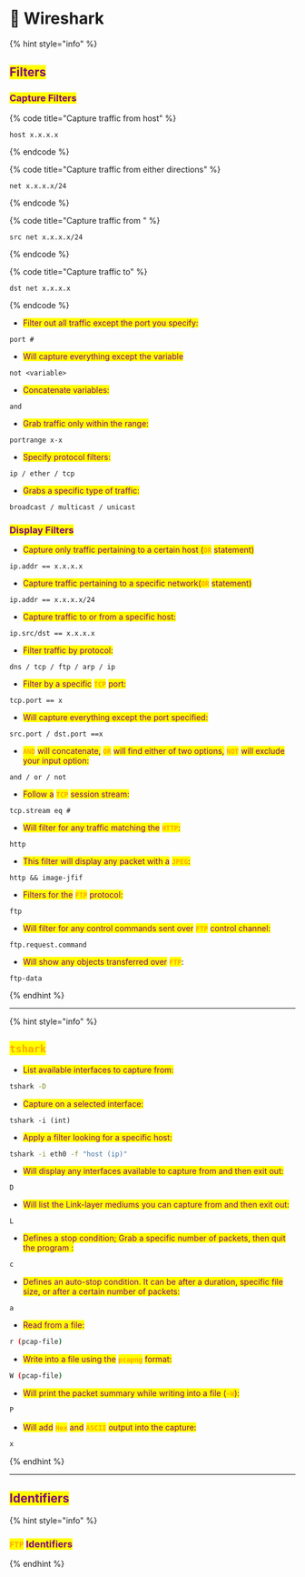 # 🦈 Wireshark

{% hint style="info" %}
## <mark style="color:purple;">Filters</mark>

### <mark style="color:purple;">Capture Filters</mark>

{% code title="Capture traffic from host" %}
```
host x.x.x.x
```
{% endcode %}

{% code title="Capture traffic from either directions" %}
```
net x.x.x.x/24
```
{% endcode %}

{% code title="Capture traffic from " %}
```
src net x.x.x.x/24
```
{% endcode %}

{% code title="Capture traffic to" %}
```
dst net x.x.x.x
```
{% endcode %}

* <mark style="color:purple;">Filter out all traffic except the port you specify:</mark>

```
port #
```

* <mark style="color:purple;">Will capture everything except the variable</mark>

```
not <variable>
```

* <mark style="color:purple;">Concatenate variables:</mark>

```
and
```

* <mark style="color:purple;">Grab traffic only within the range:</mark>

```
portrange x-x
```

* <mark style="color:purple;">Specify protocol filters:</mark>

```
ip / ether / tcp
```

* <mark style="color:purple;">Grabs a specific type of traffic:</mark>

```
broadcast / multicast / unicast
```

### <mark style="color:purple;">Display Filters</mark>

* <mark style="color:purple;">Capture only traffic pertaining to a certain host (</mark><mark style="color:orange;">**`OR`**</mark> <mark style="color:purple;">statement)</mark>

```
ip.addr == x.x.x.x
```

* <mark style="color:purple;">Capture traffic pertaining to a specific network(</mark><mark style="color:orange;">**`OR`**</mark> <mark style="color:purple;">statement)</mark>

```
ip.addr == x.x.x.x/24
```

* <mark style="color:purple;">Capture traffic to or from a specific host:</mark>

```
ip.src/dst == x.x.x.x
```

* <mark style="color:purple;">Filter traffic by protocol:</mark>

```
dns / tcp / ftp / arp / ip
```

* <mark style="color:purple;">Filter by a specific</mark> <mark style="color:orange;">**`TCP`**</mark> <mark style="color:purple;">port:</mark>

```
tcp.port == x
```

* <mark style="color:purple;">Will capture everything except the port specified:</mark>

```
src.port / dst.port ==x
```

* <mark style="color:orange;">**`AND`**</mark> <mark style="color:purple;">will concatenate,</mark> <mark style="color:orange;">**`OR`**</mark> <mark style="color:purple;">will find either of two options,</mark> <mark style="color:orange;">**`NOT`**</mark> <mark style="color:purple;">will exclude your input option:</mark>

```
and / or / not
```

* <mark style="color:purple;">Follow a</mark> <mark style="color:orange;">**`TCP`**</mark> <mark style="color:purple;">session stream:</mark>

```
tcp.stream eq #
```

* <mark style="color:purple;">Will filter for any traffic matching the</mark> <mark style="color:orange;">**`HTTP`**</mark><mark style="color:purple;">:</mark>

```
http
```

* <mark style="color:purple;">This filter will display any packet with a</mark> <mark style="color:orange;">**`JPEG`**</mark><mark style="color:purple;">:</mark>

```
http && image-jfif
```

* <mark style="color:purple;">Filters for the</mark> <mark style="color:orange;">**`FTP`**</mark> <mark style="color:purple;">protocol:</mark>

```
ftp
```

* <mark style="color:purple;">Will filter for any control commands sent over</mark> <mark style="color:orange;">**`FTP`**</mark> <mark style="color:purple;">control channel:</mark>

```
ftp.request.command
```

* <mark style="color:purple;">Will show any objects transferred over</mark> <mark style="color:orange;">**`FTP`**</mark>:

```
ftp-data
```
{% endhint %}

***

{% hint style="info" %}
## <mark style="color:orange;">`tshark`</mark>

* <mark style="color:purple;">List available interfaces to capture from:</mark>

```sh
tshark -D
```

* <mark style="color:purple;">Capture on a selected interface:</mark>

```shell
tshark -i (int)
```

* <mark style="color:purple;">Apply a filter looking for a specific host:</mark>

```sh
tshark -i eth0 -f "host (ip)"
```

* <mark style="color:purple;">Will display any interfaces available to capture from and then exit out:</mark>

```
D
```

* <mark style="color:purple;">Will list the Link-layer mediums you can capture from and then exit out:</mark>

```
L
```

* <mark style="color:purple;">Defines a stop condition; Grab a specific number of packets, then quit the program :</mark>

```sh
c
```

* <mark style="color:purple;">Defines an auto-stop condition. It can be after a duration, specific file size, or after a certain number of packets:</mark>

```
a
```

* <mark style="color:purple;">Read from a file:</mark>

```sh
r (pcap-file)
```

* <mark style="color:purple;">Write into a file using the</mark> <mark style="color:orange;">**`pcapng`**</mark> <mark style="color:purple;">format:</mark>

```sh
W (pcap-file)
```

* <mark style="color:purple;">Will print the packet summary while writing into a file (</mark><mark style="color:orange;">**`-W`**</mark><mark style="color:purple;">):</mark>

```sh
P
```

* <mark style="color:purple;">Will add</mark> <mark style="color:orange;">**`Hex`**</mark> <mark style="color:purple;">and</mark> <mark style="color:orange;">**`ASCII`**</mark> <mark style="color:purple;">output into the capture:</mark>

```sh
x
```
{% endhint %}

***

## <mark style="color:purple;">Identifiers</mark>

{% hint style="info" %}
### <mark style="color:orange;">`FTP`</mark> <mark style="color:purple;">I</mark><mark style="color:purple;">**dentifiers**</mark>


{% endhint %}

